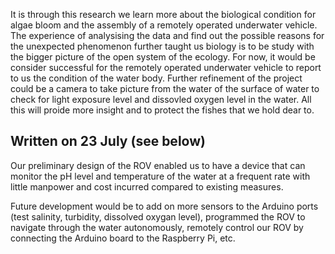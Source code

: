 It is through this research we learn more about the biological condition for algae bloom and the assembly of a remotely operated underwater vehicle. The experience of analysising the data and find out the 
possible reasons for the unexpected phenomenon further taught us biology is to be study with the bigger picture of the open system of the ecology. For now, it would be consider successful for the remotely
operated underwater vehicle to report to us the condition of the water body. Further refinement of the project could be a camera to take picture from the water of the surface of water to check for light
exposure level and dissovled oxygen level in the water. All this will proide more insight and to protect the fishes that we hold dear to.

## Written on 23 July (see below)
Our preliminary design of the ROV enabled us to have a device that can monitor the pH level and temperature of the water at a frequent rate with little manpower and cost incurred compared to existing measures. 

Future development would be to add on more sensors to the Arduino ports (test salinity, turbidity, dissolved oxygan level), programmed the ROV to navigate through the water autonomously, remotely control our ROV by connecting the Arduino board to the Raspberry Pi, etc.
